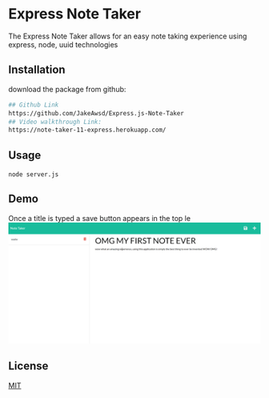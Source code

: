 # Express Note Taker

The Express Note Taker allows for an easy note taking experience using express, node, uuid technologies


## Installation

download the package from github: 
```bash
## Github Link
https://github.com/JakeAwsd/Express.js-Note-Taker
## Video walkthrough Link: 
https://note-taker-11-express.herokuapp.com/
```

## Usage

```express
node server.js
```

## Demo
Once a title is typed a save button appears in the top le
![an image of the note taker](./public/assets/images/Screenshot%202022-06-14%20012314.png)

## License
[MIT](https://choosealicense.com/licenses/mit/)